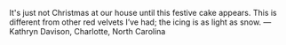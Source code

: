 It's just not Christmas at our house until this festive cake appears. This is different from other red velvets I’ve had; the icing is as light as snow. —Kathryn Davison, Charlotte, North Carolina